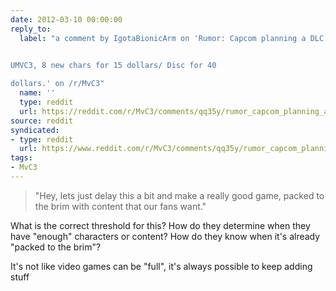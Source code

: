 ```yaml
---
date: 2012-03-10 00:00:00
reply_to:
  label: "a comment by IgotaBionicArm on 'Rumor: Capcom planning a DLC expansion to
    

UMVC3, 8 new chars for 15 dollars/ Disc for 40 

dollars.' on /r/MvC3"
  name: ''
  type: reddit
  url: https://reddit.com/r/MvC3/comments/qq35y/rumor_capcom_planning_a_dlc_expansion_to_umvc3_8/c3zk7wj/
source: reddit
syndicated:
- type: reddit
  url: https://www.reddit.com/r/MvC3/comments/qq35y/rumor_capcom_planning_a_dlc_expansion_to_umvc3_8/c3zkpny/
tags:
- MvC3
---
```


> "Hey, lets just delay this a bit and make a really good game, packed to the brim with content that our fans want."

What is the correct threshold for this? How do they determine when they have "enough" characters or content? How do they know when it's already "packed to the brim"?

It's not like video games can be "full", it's always possible to keep adding stuff